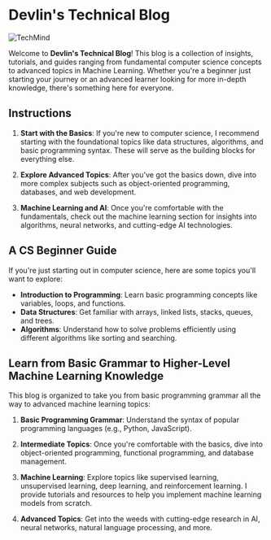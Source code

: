 # Devlin's Technical Blog

![TechMind](https://github.com/user-attachments/assets/57a93f58-2a6d-40cb-bdf0-c9e3996b4fe8)

Welcome to **Devlin's Technical Blog**! This blog is a collection of insights, tutorials, and guides ranging from fundamental computer science concepts to advanced topics in Machine Learning. Whether you're a beginner just starting your journey or an advanced learner looking for more in-depth knowledge, there's something here for everyone.

## Instructions

1. **Start with the Basics**: If you're new to computer science, I recommend starting with the foundational topics like data structures, algorithms, and basic programming syntax. These will serve as the building blocks for everything else.
   
2. **Explore Advanced Topics**: After you've got the basics down, dive into more complex subjects such as object-oriented programming, databases, and web development.

3. **Machine Learning and AI**: Once you're comfortable with the fundamentals, check out the machine learning section for insights into algorithms, neural networks, and cutting-edge AI technologies.

## A CS Beginner Guide

If you're just starting out in computer science, here are some topics you'll want to explore:

- **Introduction to Programming**: Learn basic programming concepts like variables, loops, and functions.
- **Data Structures**: Get familiar with arrays, linked lists, stacks, queues, and trees.
- **Algorithms**: Understand how to solve problems efficiently using different algorithms like sorting and searching.

## Learn from Basic Grammar to Higher-Level Machine Learning Knowledge

This blog is organized to take you from basic programming grammar all the way to advanced machine learning topics:

1. **Basic Programming Grammar**: Understand the syntax of popular programming languages (e.g., Python, JavaScript).
   
2. **Intermediate Topics**: Once you're comfortable with the basics, dive into object-oriented programming, functional programming, and database management.

3. **Machine Learning**: Explore topics like supervised learning, unsupervised learning, deep learning, and reinforcement learning. I provide tutorials and resources to help you implement machine learning models from scratch.

4. **Advanced Topics**: Get into the weeds with cutting-edge research in AI, neural networks, natural language processing, and more.


